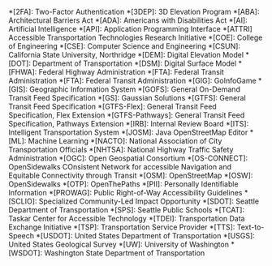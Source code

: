 *[2FA]: Two-Factor Authentication
*[3DEP]: 3D Elevation Program
*[ABA]: Architectural Barriers Act
*[ADA]: Americans with Disabilities Act
*[AI]: Artificial Intelligence
*[API]: Application Programming Interface
*[ATTRI] Accessible Transportation Technologies Research Initiative 
*[COE]: College of Engineering
*[CSE]: Computer Science and Engineering
*[CSUN]: California State University, Northridge
*[DEM]: Digital Elevation Model
*[DOT]: Department of Transportation
*[DSM]: Digital Surface Model
*[FHWA]: Federal Highway Administration
*[FTA]: Federal Transit Administration 
*[FTA]: Federal Transit Administration
*[GIG]: GoInfoGame
*[GIS]: Geographic Information System
*[GOFS]: General On-Demand Transit Feed Specification 
*[GS]: Gaussian Solutions
*[GTFS]: General Transit Feed Specification
*[GTFS-Flex]: General Transit Feed Specification, Flex Extension
*[GTFS-Pathways]: General Transit Feed Specification, Pathways Extension
*[IRB]: Internal Review Board
*[ITS]: Intelligent Transportation System
*[JOSM]: Java OpenStreetMap Editor
*[ML]: Machine Learning
*[NACTO]: National Association of City Transportation Officials
*[NHTSA]: National Highway Traffic Safety Administration
*[OGC]: Open Geospatial Consortium
*[OS-CONNECT]: OpenSidewalks COnsistent Network for accessible Navigation and Equitable Connectivity through Transit
*[OSM]: OpenStreetMap
*[OSW]: OpenSidewalks
*[OTP]: OpenThePaths
*[PII]: Personally Identifiable Information 
*[PROWAG]: Public Right-of-Way Accessibility Guidelines
*[SCLIO]: Specialized Community-Led Impact Opportunity
*[SDOT]: Seattle Department of Transportation
*[SPS]: Seattle Public Schools
*[TCAT]: Taskar Center for Accessible Technology
*[TDEI]: Transportation Data Exchange Initiative
*[TSP]: Transportation Service Provider 
*[TTS]: Text-to-Speech
*[USDOT]: United States Department of Transportation
*[USGS]: United States Geological Survey
*[UW]: University of Washington
*[WSDOT]: Washington State Department of Transportation
